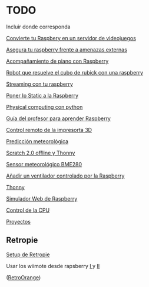 # TODO




Incluir donde corresponda

[Convierte tu Raspbery en un servidor de videojuegos](https://www.redeszone.net/2017/09/17/raspberry-pi-servidor-juegos-lan/)

[Asegura tu raspberry frente a amenazas externas](https://www.redeszone.net/2017/09/14/pasos-asegurar-raspberry-pi-frente-posibles-amenazas/)

[Acompañamiento de piano con Raspberry](https://hackaday.com/2017/09/06/raspberry-pi-ai-plays-piano/)

[Robot que resuelve el cubo de rubick con una raspberry](https://www.raspberrypi.org/blog/rubiks-cube-solver/)

[Streaming con tu raspberry](http://randomnerdtutorials.com/video-streaming-with-raspberry-pi-camera/)

[Poner Ip Static a la Raspberry](https://www.modmypi.com/blog/how-to-give-your-raspberry-pi-a-static-ip-address-update)

[Physical computing con python](https://www.raspberrypi.org/learning/physical-computing-with-python/)

[Guía del profesor para aprender Raspberry](https://www.raspberrypi.org/learning/teachers-guide/)

[Control remoto de la impresorta 3D](https://lisergio.wordpress.com/2016/03/28/control-remoto-para-tu-impresora-3d-con-raspberry-pi-1a-parte/)

[Predicción meteorológica](https://www.instructables.com/id/Weather-Forecast-Cloud/)

[Scratch 2.0 offline y Thonny](https://www.raspberrypi.org/blog/a-raspbian-desktop-update-with-some-new-programming-tools/)

[Sensor meteorológico BME280](https://github.com/rm-hull/bme280)

[Añadir un ventilador controlado por la Raspberry](https://hackernoon.com/how-to-control-a-fan-to-cool-the-cpu-of-your-raspberrypi-3313b6e7f92c)

[Thonny](https://www.raspberrypi.org/magpi/thonny/)

[Simulador Web de Raspberry](https://azure-samples.github.io/raspberry-pi-web-simulator/)

[Control de la CPU](https://geekytheory.com/obtener-datos-de-la-cpu-en-linux-de-8-formas-diferentes)

[Proyectos](https://es.pinterest.com/leboscalet/raspberry/?lp=true)

## Retropie

[Setup de Retropie](https://github.com/RetroPie/RetroPie-Setup)

Usar los wiimote desde rapsberry [I ](https://www.raspberrypi.org/forums/viewtopic.php?f=78&t=132340)
y
[II](https://www.raspberrypi.org/forums/viewtopic.php?f=78&t=131870)

([RetroOrange](http://www.retrorangepi.org/))
##
